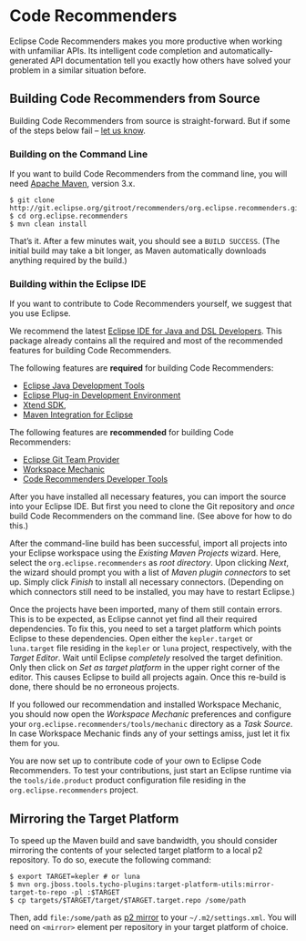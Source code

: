 Code Recommenders
=================

Eclipse Code Recommenders makes you more productive when working with unfamiliar APIs.
Its intelligent code completion and automatically-generated API documentation tell you exactly how others have solved your problem in a similar situation before.

Building Code Recommenders from Source
--------------------------------------

Building Code Recommenders from source is straight-forward.
But if some of the steps below fail – [let us know](https://dev.eclipse.org/mailman/listinfo/recommenders-dev "Developer Mailing List").

### Building on the Command Line

If you want to build Code Recommenders from the command line, you will need [Apache Maven](http://maven.apache.org/download.html), version 3.x.

    $ git clone http://git.eclipse.org/gitroot/recommenders/org.eclipse.recommenders.git
    $ cd org.eclipse.recommenders
    $ mvn clean install

That’s it.
After a few minutes wait, you should see a `BUILD SUCCESS`.
(The initial build may take a bit longer, as Maven automatically downloads anything required by the build.)

### Building within the Eclipse IDE

If you want to contribute to Code Recommenders yourself, we suggest that you use Eclipse.

We recommend the latest [Eclipse IDE for Java and DSL Developers](http://www.eclipse.org/downloads/packages/eclipse-ide-java-and-dsl-developers/keplersr1).
This package already contains all the required and most of the recommended features for building Code Recommenders.

The following features are **required** for building Code Recommenders:

* [Eclipse Java Development Tools](http://www.eclipse.org/jdt/)
* [Eclipse Plug-in Development Environment](http://www.eclipse.org/pde/)
* [Xtend SDK](http://www.eclipse.org/xtend/),
* [Maven Integration for Eclipse](http://www.eclipse.org/m2e/)

The following features are **recommended** for building Code Recommenders:

* [Eclipse Git Team Provider](http://www.eclipse.org/egit/)
* [Workspace Mechanic](https://code.google.com/a/eclipselabs.org/p/workspacemechanic/)
* [Code Recommenders Developer Tools](http://www.eclipse.org/recommenders/)

After you have installed all necessary features, you can import the source into your Eclipse IDE.
But first you need to clone the Git repository and _once_ build Code Recommenders on the command line.
(See above for how to do this.)

After the command-line build has been successful, import all projects into your Eclipse workspace using the _Existing Maven Projects_ wizard.
Here, select the `org.eclipse.recommenders` as _root directory_.
Upon clicking _Next_, the wizard should prompt you with a list of _Maven plugin connectors_ to set up.
Simply click _Finish_ to install all necessary connectors.
(Depending on which connectors still need to be installed, you may have to restart Eclipse.)

Once the projects have been imported, many of them still contain errors.
This is to be expected, as Eclipse cannot yet find all their required dependencies.
To fix this, you need to set a target platform which points Eclipse to these dependencies.
Open either the `kepler.target` or `luna.target` file residing in the `kepler` or `luna` project, respectively, with the _Target Editor_.
Wait until Eclipse _completely_ resolved the target definition.
Only then click on _Set as target platform_ in the upper right corner of the editor.
This causes Eclipse to build all projects again.
Once this re-build is done, there should be no erroneous projects.

If you followed our recommendation and installed Workspace Mechanic, you should now open the _Workspace Mechanic_ preferences and configure your `org.eclipse.recommenders/tools/mechanic` directory as a _Task Source_.
In case Workspace Mechanic finds any of your settings amiss, just let it fix them for you.

You are now set up to contribute code of your own to Eclipse Code Recommenders.
To test your contributions, just start an Eclipse runtime via the `tools/ide.product` product configuration file residing in the `org.eclipse.recommenders` project.

Mirroring the Target Platform
-----------------------------

To speed up the Maven build and save bandwidth, you should consider mirroring the contents of your selected target platform to a local p2 repository.
To do so, execute the following command:

    $ export TARGET=kepler # or luna
    $ mvn org.jboss.tools.tycho-plugins:target-platform-utils:mirror-target-to-repo -pl :$TARGET
    $ cp targets/$TARGET/target/$TARGET.target.repo /some/path

Then, add `file:/some/path` as [p2 mirror](http://wiki.eclipse.org/Tycho/Target_Platform/Authentication_and_Mirrors) to your `~/.m2/settings.xml`.
You will need on `<mirror>` element per repository in your target platform of choice.
